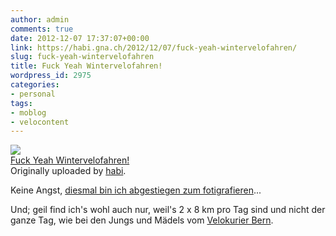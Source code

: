 ```yaml
---
author: admin
comments: true
date: 2012-12-07 17:37:07+00:00
link: https://habi.gna.ch/2012/12/07/fuck-yeah-wintervelofahren/
slug: fuck-yeah-wintervelofahren
title: Fuck Yeah Wintervelofahren!
wordpress_id: 2975
categories:
- personal
tags:
- moblog
- velocontent
---
```


[![](http://farm9.staticflickr.com/8069/8252013713_531811beb5_m.jpg)](http://www.flickr.com/photos/habi/8252013713/)   
[Fuck Yeah Wintervelofahren!](http://www.flickr.com/photos/habi/8252013713/)   
Originally uploaded by [habi](http://www.flickr.com/photos/habi/). 




Keine Angst, [diesmal bin ich abgestiegen zum fotigrafieren](https://habi.gna.ch/2011/11/28/on-the-road/)...  
  
Und; geil find ich's wohl auch nur, weil's 2 x 8 km pro Tag sind und nicht der ganze Tag, wie bei den Jungs und Mädels vom [Velokurier Bern](http://velokurierbern.ch). 
